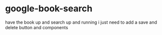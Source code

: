 # google-book-search
have the book up and search up and running
i just need to add a save and delete button and components